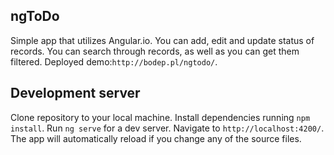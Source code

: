 ## ngToDo

Simple app that utilizes Angular.io.
You can add, edit and update status of records. You can search through records, as well as you can get them filtered.
Deployed demo:`http://bodep.pl/ngtodo/`.

## Development server

Clone repository to your local machine.
Install dependencies running `npm install`.
Run `ng serve` for a dev server. Navigate to `http://localhost:4200/`. The app will automatically reload if you change any of the source files.
